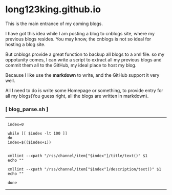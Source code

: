 long123king.github.io
=====================

This is the main entrance of my coming blogs.

I have got this idea while I am posting a blog to cnblogs site, where my previous blogs resides.
You may know, the cnblogs is not so ideal for hosting a blog site.

But cnblogs provide a great function to backup all blogs to a xml file.
so my oppotunity comes, I can write a script to extract all my previous blogs and commit them all 
to the GitHub, my ideal place to host my blog.

Because I like use the **markdown** to write, and the GitHub support it very well.

All I need to do is write some Homepage or something, to provide entry for all my blogs(You guess right, 
all the blogs are written in markdown).

### \[ blog_parse.sh \] ###
*****************************************************************
     index=0     
          
     while [[ $index -lt 100 ]]     
     do     
     index=$(($index+1))     
          
          
     xmllint --xpath "/rss/channel/item["$index"]/title/text()" $1     
     echo ""     
          
     xmllint --xpath "/rss/channel/item["$index"]/description/text()" $1     
     echo ""     
          
     done     
*****************************************************************
